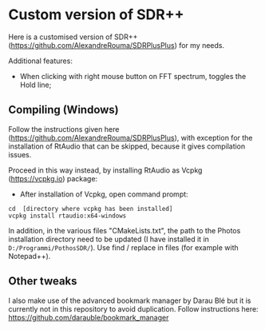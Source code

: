 # Custom version of SDR++
Here is a customised version of SDR++ (https://github.com/AlexandreRouma/SDRPlusPlus) for my needs.

Additional features:
- When clicking with right mouse button on FFT spectrum, toggles the Hold line;


## Compiling (Windows)
Follow the instructions given here (https://github.com/AlexandreRouma/SDRPlusPlus), with exception for the installation of RtAudio that can be skipped, because it gives compilation issues.

Proceed in this way instead, by installing RtAudio as Vcpkg (https://vcpkg.io) package:
- After installation of Vcpkg, open command prompt:
```
cd  [directory where vcpkg has been installed]
vcpkg install rtaudio:x64-windows
```

In addition, in the various files "CMakeLists.txt", the path to the Photos installation directory need to be updated (I have installed it in `D:/Programmi/PothosSDR/`). Use find / replace in files (for example with Notepad++). 


## Other tweaks
I also make use of the advanced bookmark manager by Darau Blé but it is currently not in this repository to avoid duplication. Follow instructions here: https://github.com/darauble/bookmark_manager
